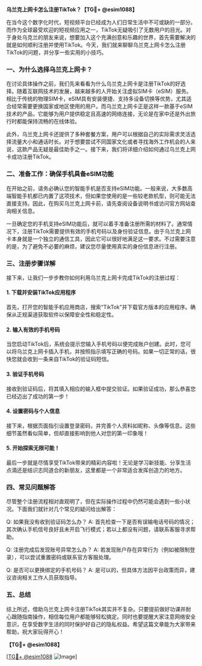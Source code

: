 **乌兰克上网卡怎么注册TikTok？【TG💪+ @esim1088】**

在当今这个数字化时代，短视频平台已经成为人们日常生活中不可或缺的一部分。而作为全球最受欢迎的短视频应用之一，TikTok无疑吸引了无数用户的目光。对于身处乌克兰的朋友来说，想要加入这个充满创意和乐趣的世界，首先需要解决的就是如何顺利注册并使用TikTok。今天，我们就来聊聊乌兰克上网卡怎么注册TikTok的问题，并分享一些实用的小技巧。

### 一、为什么选择乌兰克上网卡？

在讨论具体操作之前，我们先来看看为什么乌兰克上网卡是注册TikTok的好选择。随着互联网技术的发展，越来越多的人开始关注虚拟SIM卡（eSIM）服务。相比于传统的物理SIM卡，eSIM具有安装便捷、支持多设备切换等优势，尤其适合经常需要更换国家或地区使用的用户。而乌兰克上网卡正是这样一款基于eSIM技术的产品，它能够为用户提供稳定且高速的网络连接，无论是在家中还是外出旅行时都能保持流畅的在线体验。

此外，乌兰克上网卡还提供了多种套餐方案，用户可以根据自己的实际需求灵活选择流量大小和通话时长。对于想要尝试不同国家文化或者寻找海外工作机会的人来说，这款产品无疑是最佳助手之一。接下来，我们将详细介绍如何通过乌兰克上网卡成功注册TikTok。

### 二、准备工作：确保手机具备eSIM功能

在开始之前，请务必确认您的智能手机是否支持eSIM功能。一般来说，大多数高端智能手机都已内置了这项技术，但如果您使用的是一些较老款机型，则可能无法直接支持。因此，在购买乌兰克上网卡前，请先查阅设备说明书或访问官方网站查询相关信息。

一旦确定您的手机支持eSIM功能后，就可以着手准备注册所需的材料了。通常情况下，注册TikTok需要提供有效的手机号码以及身份验证信息。由于乌兰克上网卡本身就是一个独立的通信工具，因此它可以很好地满足这一要求。不过需要注意的是，为了避免不必要的麻烦，建议您尽量使用真实的身份信息进行注册。

### 三、注册步骤详解

接下来，让我们一步步教你如何利用乌兰克上网卡完成TikTok的注册过程：

#### 1. 下载并安装TikTok应用程序

首先，打开您的智能手机应用商店，搜索“TikTok”并下载官方版本的应用程序。确保从正规渠道获取软件以保障安全性和稳定性。

#### 2. 输入有效的手机号码

当您启动TikTok后，系统会提示您输入手机号码以便完成账户创建。此时，您可以将乌兰克上网卡插入手机，并按照指示填写正确的号码。如果一切正常的话，很快您就会收到一条来自TikTok的验证码短信。

#### 3. 验证手机号码

接收到验证码后，将其填入相应的输入框中提交验证。如果验证成功，那么恭喜您已经迈出了成功的第一步！

#### 4. 设置密码与个人信息

接下来，根据页面指引设置登录密码，并完善个人资料如昵称、头像等信息。这些细节虽然看似简单，但却直接影响到他人对您的第一印象哦！

#### 5. 开始探索无限可能！

最后一步就是尽情享受TikTok带来的精彩内容啦！无论是学习新技能、分享生活点滴还是结识志同道合的新朋友，这里都是一个非常适合发挥创造力的地方。

### 四、常见问题解答

尽管整个注册流程相对直观明了，但在实际操作过程中仍然可能会遇到一些小状况。下面我们就针对几个常见的疑问给出解答：

Q: 如果我没有收到验证码怎么办？
A: 首先检查一下是否有误输电话号码的情况；其次确认手机信号良好且未开启飞行模式；若以上都没有问题，请联系客服寻求帮助。

Q: 注册完成后发现账号异常怎么办？
A: 若发现账户存在异常行为（例如被限制登录），可以尝试重置密码或联系官方客服处理。

Q: 是否可以更换绑定的手机号码？
A: 是可以的，但具体方法因平台政策而异，建议咨询相关工作人员获取指导。

### 五、总结

综上所述，借助乌兰克上网卡注册TikTok其实并不复杂。只要提前做好功课并耐心跟随指南操作，相信每位用户都能够轻松搞定。同时也要提醒大家注意网络安全意识，在享受数字生活的同时保护好自己的隐私权益。希望这篇文章能为大家带来帮助，祝大家玩得开心！

**【TG💪+ @esim1088】** 

[[TG💪+ @esim1088](https://t.me/s/esim1088) ![Image](https://i.postimg.cc/4NQfJmqS/Snipaste-2025-05-13-00-14-12.png)]